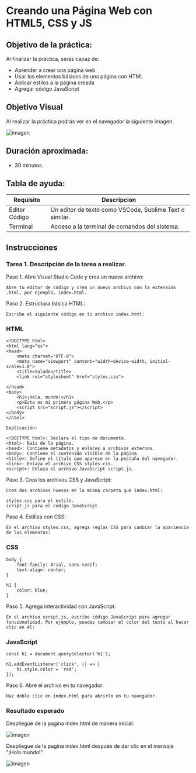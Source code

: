 # Creando una Página Web con HTML5, CSS y JS

## Objetivo de la práctica:
Al finalizar la práctica, serás capaz de:
- Aprender a crear una página web
- Usar los elementos básicos de una página con HTML
- Aplicar estilos a la página creada
- Agregar código JavaScript 

## Objetivo Visual 
Al realizar la práctica podrás ver en el navegador la siguiente imagen. 

![imagen](saludo_inicial.png)

## Duración aproximada:
- 30 minutos.

## Tabla de ayuda:
| Requisito | Descripcion|
| --- | --- |
| Editor Código | Un editor de texto como VSCode, Sublime Text o similar. |
| Terminal | Acceso a la terminal de comandos del sistema. |

## Instrucciones 
<!-- Proporciona pasos detallados sobre cómo configurar y administrar sistemas, implementar soluciones de software, realizar pruebas de seguridad, o cualquier otro escenario práctico relevante para el campo de la tecnología de la información -->
### Tarea 1. Descripción de la tarea a realizar.

Paso 1. Abre Visual Studio Code y crea un nuevo archivo:

    Abre tu editor de código y crea un nuevo archivo con la extensión .html, por ejemplo, index.html.

Paso 2. Estructura básica HTML:

    Escribe el siguiente código en tu archivo index.html:

### HTML
```
<!DOCTYPE html>
<html lang="es">
<head>
    <meta charset="UTF-8">
    <meta name="viewport" content="width=device-width, initial-scale=1.0">
    <title>Saludo</title>
    <link rel="stylesheet" href="styles.css">   

</head>
<body>
    <h1>¡Hola, mundo!</h1>
    <p>Esta es mi primera página Web.</p>
    <script src="script.js"></script>
</body>
</html>
```

```
Explicación:

<!DOCTYPE html>: Declara el tipo de documento.
<html>: Raíz de la página.
<head>: Contiene metadatos y enlaces a archivos externos.
<body>: Contiene el contenido visible de la página.
<title>: Define el título que aparece en la pestaña del navegador.
<link>: Enlaza el archivo CSS styles.css.
<script>: Enlaza el archivo JavaScript script.js.
```

Paso 3. Crea los archivos CSS y JavaScript:

    Crea dos archivos nuevos en la misma carpeta que index.html:
    
    styles.css para el estilo.
    script.js para el código JavaScript.

Paso 4. Estiliza con CSS:

    En el archivo styles.css, agrega reglas CSS para cambiar la apariencia de los elementos:

### CSS
```
body {
    font-family: Arial, sans-serif;
    text-align: center;
}

h1 {
    color: blue;
}
```

Paso 5. Agrega interactividad con JavaScript:

    En el archivo script.js, escribe código JavaScript para agregar funcionalidad. Por ejemplo, puedes cambiar el color del texto al hacer clic en él:

### JavaScript

```
const h1 = document.querySelector('h1');

h1.addEventListener('click', () => {
    h1.style.color = 'red';
});
```

Paso 6. Abre el archivo en tu navegador:

    Haz doble clic en index.html para abrirlo en tu navegador.


### Resultado esperado

Despliegue de la pagina index.html de manera inicial:

![imagen](saludo_inicial.png)

Despliegue de la pagina index.html después de dar clic en el mensaje "¡Hola mundo!"

![imagen](saludo_final.png)
